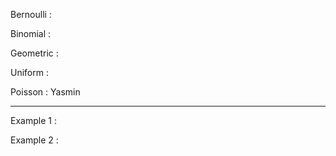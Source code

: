 Bernoulli : 

Binomial  : 

Geometric : 

Uniform   : 

Poisson   : Yasmin

------------------------------------------

Example 1   : 

Example 2   : 